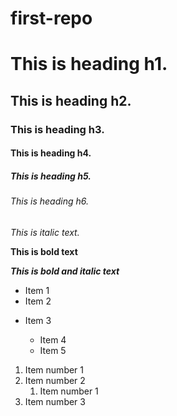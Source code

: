 # first-repo

# This is heading h1.

## This is heading h2.

### This is heading h3.

#### This is heading h4.

##### This is heading h5.

###### This is heading h6.


*This is italic text.* 

**This is bold text**

***This is bold and italic text***

- Item 1
- Item 2

+ Item 3

    + Item 4
    + Item 5

1. Item number 1
2. Item number 2
    1. Item number 1
3. Item number 3






